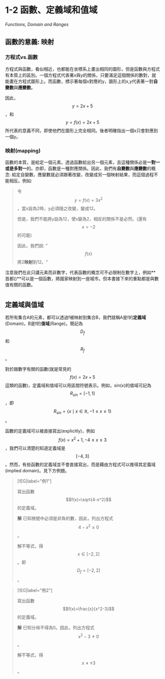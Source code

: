 # 1-2 函數、定義域和值域

###### Functions, Domain and Ranges

## 函數的意義: 映射

### 方程式vs.函數

方程式與函數，看似相近，也都能在坐標系上畫出相同的圖形，但是函數與方程式有本質上的區別。一個方程式代表著x與y的關係，只要滿足這個關係的數對，就能畫在方程式圖形上。而函數，標示著每個x對應的y，圖形上的x,y代表著一對**自變數**與**應變數**。

因此，$$y=2x+5$$，和$$y=f(x)=2x+5$$所代表的意義不同，即使他們在圖形上完全相同。後者明確指出一個x只會對應到一個y。

### 映射(mapping)

函數的本質，是給定一個元素，透過函數給出另一個元素，且這種關係必是**一對一或是多對一**的。亦即，函數是一種對應關係。因此，我們有**自變數**與**應變數**的概念: 給定自變數，應變數就必須跟著改變，改變成另一個映射結果，而這個過程不能相反。例如:

> 令$$y=f(x)=3x^2$$，當x設為2時，y必須隨之改變，變成12。
> 
> 但是，我們不能將y設為12，使x變為2，相反的關係不是必然。(還有$$x=-2$$的可能)
> 
> 因此，我們說: "$$f(x)$$將2**映射**到12。"

注意我們在此只講元素而非數字，代表函數的概念可不必限制在數字上，例如**首都()**可以是一個函數，將國家映射到一座城市。但本書接下來的重點都是與數值有關的函數。

# 

## 定義域與值域

若所有集合A的元素，都可以透過f被映射到集合B，我們就稱A是f的**定義域**(Domain)，B是f的**值域**(Range)。簡記為$$D_f$$和$$R_f$$。

對於跟數字有關的函數(就是常見的$$f(x)=2x+5$$這類的函數)，定義域和值域可以用區間符號表示。例如，sin(x)的值域可記為$$R_{sin}=[-1,1]$$，即$$R_{sin}=\{ x \mid x \in \mathbb{R},-1 \leq x \leq 1 \} $$。

函數的定義域可以被直接寫出(explicitly)，例如$$f(x)=x^2+1,-4 \leq x \leq 3$$，我們可以清楚的知道定義域是$$[-4,3]$$。然而，有些函數的定義域並不會直接寫出，而是藉由方程式可以推得其定義域(implied domain)。見下方例題。

> [!EG|label="例1"]
> 
> 寫出函數$$f(x)=\sqrt{4-x^2}$$的定義域。
> 
> **解** 已知根號中必須是非負的數，因此，列出方程式$$4-x^2 \geq 0$$。
> 
> 解不等式，得$$x\in [-2,2]$$。即$$D_f=[-2,2]$$。



> [!EG|label="例2"]
> 
> 寫出函數$$f(x)=\frac{x}{x^2-3}$$的定義域。
> 
> **解** 已知分母不得為0。因此，列出方程式$$x^2-3 \neq 0$$。
> 
> 解不等式，得$$x\neq \pm 3$$。
